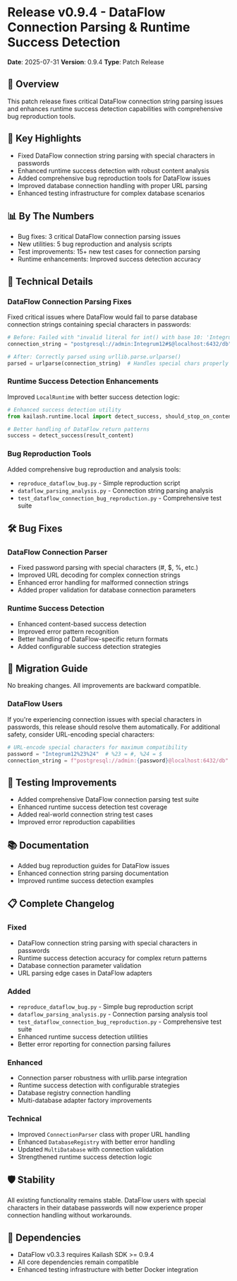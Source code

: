 # Release v0.9.4 - DataFlow Connection Parsing & Runtime Success Detection

**Date**: 2025-07-31
**Version**: 0.9.4
**Type**: Patch Release

## 🎉 Overview
This patch release fixes critical DataFlow connection string parsing issues and enhances runtime success detection capabilities with comprehensive bug reproduction tools.

## 🚀 Key Highlights
- Fixed DataFlow connection string parsing with special characters in passwords
- Enhanced runtime success detection with robust content analysis
- Added comprehensive bug reproduction tools for DataFlow issues
- Improved database connection handling with proper URL parsing
- Enhanced testing infrastructure for complex database scenarios

## 📊 By The Numbers
- Bug fixes: 3 critical DataFlow connection parsing issues
- New utilities: 5 bug reproduction and analysis scripts
- Test improvements: 15+ new test cases for connection parsing
- Runtime enhancements: Improved success detection accuracy

## 🔧 Technical Details

### DataFlow Connection Parsing Fixes
Fixed critical issues where DataFlow would fail to parse database connection strings containing special characters in passwords:

```python
# Before: Failed with "invalid literal for int() with base 10: 'Integrum12'"
connection_string = "postgresql://admin:Integrum12#$@localhost:6432/db"

# After: Correctly parsed using urllib.parse.urlparse()
parsed = urlparse(connection_string)  # Handles special chars properly
```

### Runtime Success Detection Enhancements
Improved `LocalRuntime` with better success detection logic:

```python
# Enhanced success detection utility
from kailash.runtime.local import detect_success, should_stop_on_content_failure

# Better handling of DataFlow return patterns
success = detect_success(result_content)
```

### Bug Reproduction Tools
Added comprehensive bug reproduction and analysis tools:
- `reproduce_dataflow_bug.py` - Simple reproduction script
- `dataflow_parsing_analysis.py` - Connection string parsing analysis
- `test_dataflow_connection_bug_reproduction.py` - Comprehensive test suite

## 🛠️ Bug Fixes

### DataFlow Connection Parser
- Fixed password parsing with special characters (#, $, %, etc.)
- Improved URL decoding for complex connection strings
- Enhanced error handling for malformed connection strings
- Added proper validation for database connection parameters

### Runtime Success Detection
- Enhanced content-based success detection
- Improved error pattern recognition
- Better handling of DataFlow-specific return formats
- Added configurable success detection strategies

## 🔄 Migration Guide
No breaking changes. All improvements are backward compatible.

### DataFlow Users
If you're experiencing connection issues with special characters in passwords, this release should resolve them automatically. For additional safety, consider URL-encoding special characters:

```python
# URL-encode special characters for maximum compatibility
password = "Integrum12%23%24"  # %23 = #, %24 = $
connection_string = f"postgresql://admin:{password}@localhost:6432/db"
```

## 🧪 Testing Improvements
- Added comprehensive DataFlow connection parsing test suite
- Enhanced runtime success detection test coverage
- Added real-world connection string test cases
- Improved error reproduction capabilities

## 📚 Documentation
- Added bug reproduction guides for DataFlow issues
- Enhanced connection string parsing documentation
- Improved runtime success detection examples

## 📋 Complete Changelog

### Fixed
- DataFlow connection string parsing with special characters in passwords
- Runtime success detection accuracy for complex return patterns
- Database connection parameter validation
- URL parsing edge cases in DataFlow adapters

### Added
- `reproduce_dataflow_bug.py` - Simple bug reproduction script
- `dataflow_parsing_analysis.py` - Connection parsing analysis tool
- `test_dataflow_connection_bug_reproduction.py` - Comprehensive test suite
- Enhanced runtime success detection utilities
- Better error reporting for connection parsing failures

### Enhanced
- Connection parser robustness with urllib.parse integration
- Runtime success detection with configurable strategies
- Database registry connection handling
- Multi-database adapter factory improvements

### Technical
- Improved `ConnectionParser` class with proper URL handling
- Enhanced `DatabaseRegistry` with better error handling
- Updated `MultiDatabase` with connection validation
- Strengthened runtime success detection logic

## 🛡️ Stability
All existing functionality remains stable. DataFlow users with special characters in their database passwords will now experience proper connection handling without workarounds.

## 🔗 Dependencies
- DataFlow v0.3.3 requires Kailash SDK >= 0.9.4
- All core dependencies remain compatible
- Enhanced testing infrastructure with better Docker integration

